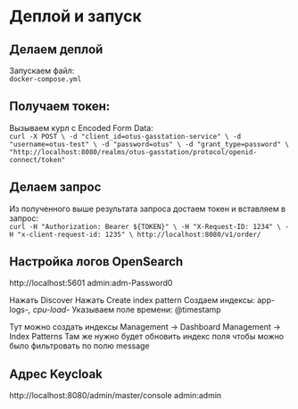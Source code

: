 # Деплой и запуск

## Делаем деплой

Запускаем файл:\
`docker-compose.yml`

## Получаем токен:

Вызываем курл с Encoded Form Data:\
`curl -X POST \
-d "client_id=otus-gasstation-service" \
-d "username=otus-test" \
-d "password=otus" \
-d "grant_type=password" \
"http://localhost:8080/realms/otus-gasstation/protocol/openid-connect/token"`

## Делаем запрос

Из полученного выше результата запроса достаем токен и вставляем в запрос:\
`curl -H "Authorization: Bearer ${TOKEN}" \
-H "X-Request-ID: 1234" \
-H "x-client-request-id: 1235" \
http://localhost:8080/v1/order/`

## Настройка логов OpenSearch

http://localhost:5601
admin:adm-Password0

Нажать Discover
Нажать Create index pattern
Создаем индексы: app-logs-*, cpu-load-*
Указываем поле времени: @timestamp

Тут можно создать индексы
Management -> Dashboard Management -> Index Patterns
Там же нужно будет обновить индекс поля чтобы можно было фильтровать по полю message

## Адрес Keycloak

http://localhost:8080/admin/master/console
admin:admin
